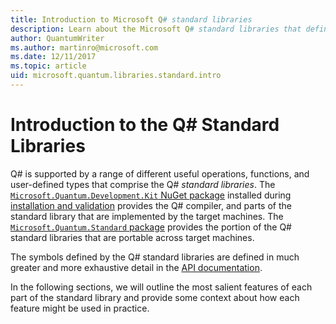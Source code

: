 ```yaml
---
title: Introduction to Microsoft Q# standard libraries
description: Learn about the Microsoft Q# standard libraries that define the operations, functions and data types used in quantum programs. 
author: QuantumWriter
ms.author: martinro@microsoft.com
ms.date: 12/11/2017
ms.topic: article
uid: microsoft.quantum.libraries.standard.intro
---
```


# Introduction to the Q# Standard Libraries

Q# is supported by a range of different useful operations, functions, and user-defined types that comprise the Q# *standard libraries*.
The [`Microsoft.Quantum.Development.Kit` NuGet package](https://www.nuget.org/packages/microsoft.quantum.development.kit) installed during [installation and validation](xref:microsoft.quantum.install) provides the Q# compiler, and parts of the standard library that are implemented by the target machines.
The [`Microsoft.Quantum.Standard` package](https://www.nuget.org/packages/microsoft.quantum.standard) provides the portion of the Q# standard libraries that are portable across target machines.

The symbols defined by the Q# standard libraries are defined in much greater and more exhaustive detail in the [API documentation](xref:microsoft.quantum.standardlibsintro).

In the following sections, we will outline the most salient features of each part of the standard library and provide some context about how each feature might be used in practice.
